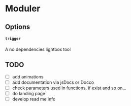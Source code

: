 # Moduler

## Options

#### **`trigger`**

A no dependencies lightbox tool

## TODO

- [ ] add animations
- [ ] add documentation via jsDocs or Docco
- [ ] check parameters used in functions, if exist and so on...
- [ ] do landing page
- [ ] develop read me info
